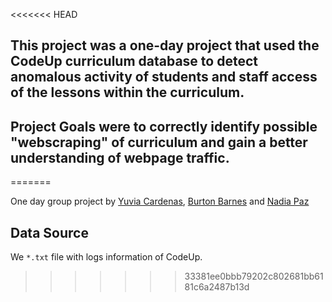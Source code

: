 <<<<<<< HEAD

## This project was a one-day project that used the CodeUp curriculum database to detect anomalous activity of students and staff access of the lessons within the curriculum. 
## Project Goals were to correctly identify possible "webscraping" of curriculum and gain a better understanding of webpage traffic.
=======


One day group project by [Yuvia Cardenas](https://github.com/yuvia-cardenas), [Burton Barnes](https://github.com/BurtonBarnes) and [Nadia Paz](https://github.com/nadia-paz)

## Data Source
We `*.txt` file with logs information of CodeUp.
>>>>>>> 33381ee0bbb79202c802681bb6181c6a2487b13d
